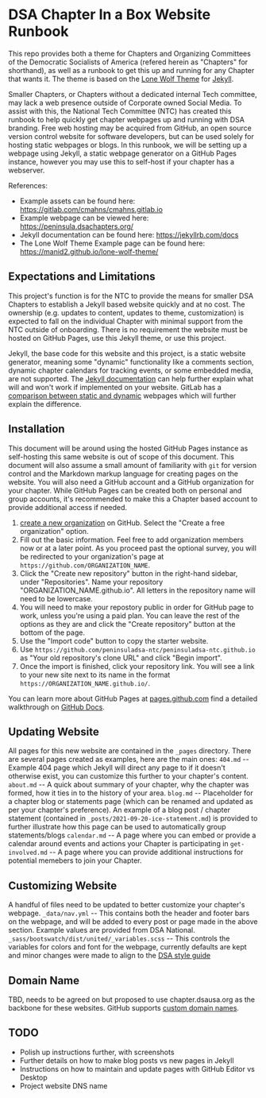 # DSA Chapter In a Box Website Runbook

This repo provides both a theme for Chapters and Organizing Committees of the Democratic Socialists of America (refered herein as "Chapters" for shorthand), as well as a runbook to get this up and running for any Chapter that wants it. The theme is based on the [Lone Wolf Theme](https://github.com/manid2/lone-wolf-theme) for [Jekyll](https://jekyllrb.com/).

Smaller Chapters, or Chapters without a dedicated internal Tech committee, may lack a web presence outside of Corporate owned Social Media. To assist with this, the National Tech Committee (NTC) has created this runbook to help quickly get chapter webpages up and running with DSA branding.
Free web hosting may be acquired from GitHub, an open source version control website for software developers, but can be used solely for hosting static webpages or blogs. In this runbook, we will be setting up a webpage using Jekyll, a static webpage generator on a GitHub Pages instance, however you may use this to self-host if your chapter has a webserver.

References: 
- Example assets can be found here: https://gitlab.com/cmahns/cmahns.gitlab.io
- Example webpage can be viewed here: https://peninsula.dsachapters.org/
- Jekyll documentation can be found here: https://jekyllrb.com/docs
- The Lone Wolf Theme Example page can be found here: https://manid2.github.io/lone-wolf-theme/

## Expectations and Limitations

This project's function is for the NTC to provide the means for smaller DSA Chapters to establish a Jekyll based website quickly and at no cost. The ownership (e.g. updates to content, updates to theme, customization) is expected to fall on the individual Chapter with minimal support from the NTC outside of onboarding. There is no requirement the website must be hosted on GitHub Pages, use this Jekyll theme, or use this project.

Jekyll, the base code for this website and this project, is a static website generator, meaning some "dynamic" functionality like a comments section, dynamic chapter calendars for tracking events, or some embedded media, are not supported. The [Jekyll documentation](https://jekyllrb.com/docs) can help further explain what will and won't work if implemented on your website. GitLab has a [comparison between static and dynamic](https://about.gitlab.com/blog/2016/06/03/ssg-overview-gitlab-pages-part-1-dynamic-x-static/) webpages which will further explain the difference.

## Installation

This document will be around using the hosted GitHub Pages instance as self-hosting this same website is out of scope of this document. This document will also assume a small amount of familiarity with `git` for version control and the Markdown markup language for creating pages on the website.
You will also need a GitHub account and a GitHub organization for your chapter. While GitHub Pages can be created both on personal and group accounts, it's recommended to make this a Chapter based account to provide additional access if needed.

1. [create a new organization](https://github.com/organizations/plan) on GitHub. Select the "Create a free organization" option.
2. Fill out the basic information. Feel free to add organization members now or at a later point. As you proceed past the optional survey, you will be redirected to your organization's page at `https://github.com/ORGANIZATION_NAME`.
3. Click the "Create new repository" button in the right-hand sidebar, under "Repositories". Name your repository "ORGANIZATION_NAME.github.io". All letters in the repository name will need to be lowercase.
4. You will need to make your repostory public in order for GitHub page to work, unless you're using a paid plan. You can leave the rest of the options as they are and click the "Create repository" button at the bottom of the page.
5. Use the "Import code" button to copy the starter website.
6. Use `https://github.com/peninsuladsa-ntc/peninsuladsa-ntc.github.io` as "Your old repository's clone URL" and click "Begin import".
6. Once the import is finished, click your repository link. You will see a link to your new site next to its name in the format `https://ORGANIZATION_NAME.github.io/`.

You can learn more about GitHub Pages at [pages.github.com](https://pages.github.com/) find a detailed walkthrough on [GitHub Docs](https://docs.github.com/en/pages).

##  Updating Website

All pages for this new website are contained in the `_pages` directory. There are several pages created as examples, here are the main ones:
`404.md` -- Example 404 page which Jekyll will direct any page to if it doesn't otherwise exist, you can customize this further to your chapter's content.
`about.md` -- A quick about summary of your chapter, why the chapter was formed, how it ties in to the history of your area.
`blog.md` -- Placeholder for a chapter blog or statements page (which can be renamed and updated as per your chapter's preference). An example of a blog post / chapter statement (contained in `_posts/2021-09-20-ice-statement.md`) is provided to further illustrate how this page can be used to automatically group statements/blogs
`calendar.md` -- A page where you can embed or provide a calendar around events and actions your Chapter is participating in
`get-involved.md` -- A page where you can provide additional instructions for potential memebers to join your Chapter.

## Customizing Website

A handful of files need to be updated to better customize your chapter's webpage.
`_data/nav.yml` -- This contains both the header and footer bars on the webpage, and will be added to every post or page made in the above section. Example values are provided from DSA National.  
`_sass/bootswatch/dist/united/_variables.scss` -- This controls the variables for colors and font for the webpage, currently defaults are kept and minor changes were made to align to the [DSA style guide](https://design.dsausa.org/national-identity/color-palette/)

## Domain Name

TBD, needs to be agreed on but proposed to use chapter.dsausa.org as the backbone for these websites. GitHub supports [custom domain names](https://docs.github.com/en/pages/configuring-a-custom-domain-for-your-github-pages-site).

## TODO

* Polish up instructions further, with screenshots
* Further details on how to make blog posts vs new pages in Jekyll
* Instructions on how to maintain and update pages with GitHub Editor vs Desktop
* Project website DNS name
